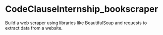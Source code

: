 # CodeClauseInternship_bookscraper
Build a web scraper using libraries like BeautifulSoup and requests to extract data from a website.
